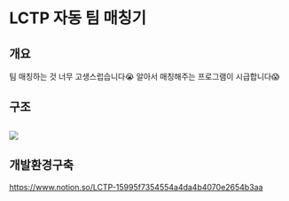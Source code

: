 # LCTP 자동 팀 매칭기

## 개요

팀 매칭하는 것 너무 고생스럽습니다😭
알아서 매칭해주는 프로그램이 시급합니다😱

## 구조

## ![](https://user-images.githubusercontent.com/34783156/112754142-c9d7ad00-9015-11eb-8955-a9ef1c354794.png)

## 개발환경구축

https://www.notion.so/LCTP-15995f7354554a4da4b4070e2654b3aa
